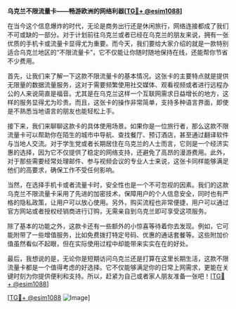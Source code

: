 **乌克兰不限流量卡——畅游欧洲的网络利器[[TG💪+ @esim1088](https://t.me/s/esim1088)]**

在当今这个信息爆炸的时代，无论是商务出行还是休闲旅行，网络连接都成了我们不可或缺的一部分。对于计划前往乌克兰或者已经在乌克兰的朋友来说，拥有一张优质的手机卡或流量卡显得尤为重要。而今天，我们要给大家介绍的就是一款特别适合乌克兰地区的“不限流量卡”，它不仅能让你随时随地保持在线，还能帮你节省不少费用。

首先，让我们来了解一下这款不限流量卡的基本情况。这张卡的主要特点就是提供无限量的数据流量服务，这对于需要频繁使用社交媒体、观看视频或者进行远程办公的人来说简直是福音。尤其是在乌克兰这样一个互联网需求日益增长的地方，这样的服务显得尤为珍贵。而且，这张卡的操作非常简单，支持多种语言界面，即使是不熟悉当地语言的朋友也能轻松上手。

接下来，我们来聊聊这款卡的具体使用场景。如果你是一位旅行者，那么这款不限流量卡可以帮助你在陌生的城市中导航、查找餐厅、预订酒店，甚至通过翻译软件与当地人交流。对于学生党或者长期居住在乌克兰的人士而言，它则是一个经济实惠的选择，因为它不仅提供了稳定的网络支持，还避免了高昂的漫游费用。此外，对于那些需要经常处理邮件、参与视频会议的专业人士来说，这张卡同样能够满足他们的高要求，确保工作不受任何影响。

当然，在选择手机卡或者流量卡时，安全性也是一个不可忽视的因素。我们的这款乌克兰不限流量卡采用了先进的加密技术，保障用户的个人信息安全，同时也有严格的隐私政策，让用户可以放心使用。另外，购买流程也非常便捷，用户可以通过官方网站或者授权经销商进行订购，无需亲自到乌克兰即可享受这项服务。

除了基本的功能之外，这款卡还有一些额外的小惊喜等待着你去发现。例如，它可能附带了一些增值服务，比如免费拨打特定号码、优惠的通话套餐等。这些附加价值虽然看似不起眼，但在实际使用过程中却能带来实实在在的好处。

最后，我想说的是，无论你是短期访问乌克兰还是打算在这里长期生活，这款不限流量卡都是一个值得考虑的好选择。它不仅能够满足你的日常上网需求，更能在关键时刻为你提供便利和支持。所以，赶紧为自己或者家人朋友准备一张吧！[[TG💪+ @esim1088](https://t.me/s/esim1088)]

[[TG💪+ @esim1088](https://t.me/s/esim1088) ![Image](https://i.postimg.cc/4NQfJmqS/Snipaste-2025-05-13-00-14-12.png)]